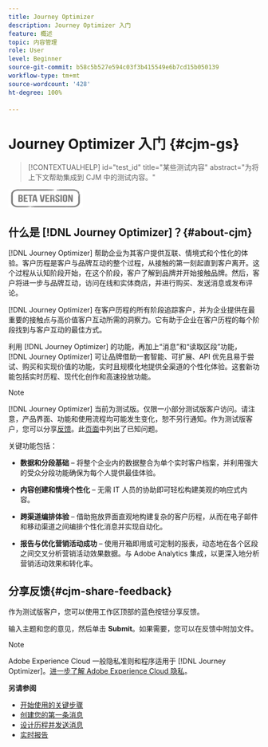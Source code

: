 ```yaml
---
title: Journey Optimizer
description: Journey Optimizer 入门
feature: 概述
topic: 内容管理
role: User
level: Beginner
source-git-commit: b58c5b527e594c03f3b415549e6b7cd15b050139
workflow-type: tm+mt
source-wordcount: '428'
ht-degree: 100%

---
```


# Journey Optimizer 入门 {#cjm-gs}

>[!CONTEXTUALHELP]
>id="test_id"
>title="某些测试内容"
>abstract="为将上下文帮助集成到 CJM 中的测试内容。"

![](assets/do-not-localize/badge.png)

## 什么是 [!DNL Journey Optimizer]？{#about-cjm}

[!DNL Journey Optimizer] 帮助企业为其客户提供互联、情境式和个性化的体验。客户历程是客户与品牌互动的整个过程，从接触的第一刻起直到客户离开。这个过程从认知阶段开始，在这个阶段，客户了解到品牌并开始接触品牌。然后，客户将进一步与品牌互动，访问在线和实体商店，并进行购买、发送消息或发布评论。

[!DNL Journey Optimizer] 在客户历程的所有阶段追踪客户，并为企业提供在最重要的接触点与高价值客户互动所需的洞察力。它有助于企业在客户历程的每个阶段找到与客户互动的最佳方式。

利用 [!DNL Journey Optimizer] 的功能，再加上“消息”和“读取区段”功能，[!DNL Journey Optimizer] 可让品牌借助一套智能、可扩展、API 优先且易于尝试、购买和实现价值的功能，实时且规模化地提供全渠道的个性化体验。这套新功能包括实时历程、现代化创作和高速投放功能。

>[!NOTE]
>
>[!DNL Journey Optimizer] 当前为测试版。仅限一小部分测试版客户访问。请注意，产品界面、功能和使用流程均可能发生变化，恕不另行通知。作为测试版客户，您可以分享[反馈](#cjm-share-feedback)。此[页面](known-issues.md)中列出了已知问题。

关键功能包括：

* **数据和分段基础** – 将整个企业内的数据整合为单个实时客户档案，并利用强大的受众分段功能确保为每个人提供最佳体验。

* **内容创建和情境个性化** – 无需 IT 人员的协助即可轻松构建美观的响应式内容。

* **跨渠道编排体验** – 借助拖放界面直观地构建复杂的客户历程，从而在电子邮件和移动渠道之间编排个性化消息并实现自动化。

* **报告与优化营销活动成功** – 使用开箱即用或可定制的报表，动态地在各个区段之间交叉分析营销活动效果数据。与 Adobe Analytics 集成，以更深入地分析营销活动效果和转化率。

## 分享反馈{#cjm-share-feedback}

作为测试版客户，您可以使用工作区顶部的蓝色按钮分享反馈。

输入主题和您的意见，然后单击 **Submit**。如果需要，您可以在反馈中附加文件。

>[!NOTE]
>
>Adobe Experience Cloud 一般隐私准则和程序适用于 [!DNL Journey Optimizer]。[进一步了解 Adobe Experience Cloud 隐私](https://www.adobe.com/cn/privacy/experience-cloud.html)。


**另请参阅**

* [开始使用的关键步骤](quick-start.md)
* [创建您的第一条消息](get-started-content.md)
* [设计历程并发送消息](building-journeys/journey-gs.md)
* [实时报告](reports/live-report.md)
